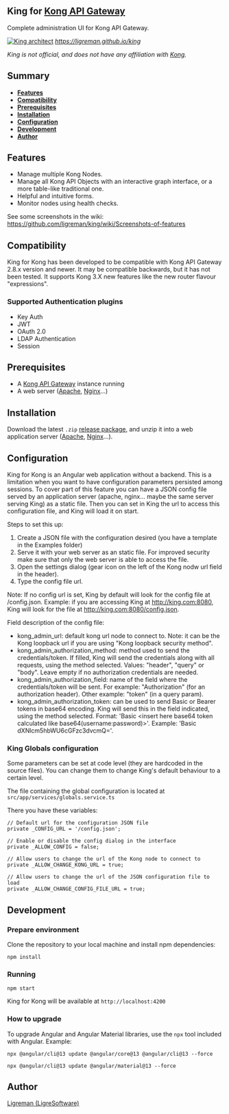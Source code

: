 ## King for [Kong API Gateway](https://docs.konghq.com)

Complete administration UI for Kong API Gateway.

[![King architect](https://raw.githubusercontent.com/ligreman/king/main/docs/images/cap.png)](https://ligreman.github.io/king)
*https://ligreman.github.io/king*

_King is not official, and does not have any affiliation with [Kong](https://www.konghq.com)._

## Summary

- [**Features**](#features)
- [**Compatibility**](#compatibility)
- [**Prerequisites**](#prerequisites)
- [**Installation**](#installation)
- [**Configuration**](#configuration)
- [**Development**](#development)
- [**Author**](#author)

## Features

* Manage multiple Kong Nodes.
* Manage all Kong API Objects with an interactive graph interface, or a more table-like traditional one.
* Helpful and intuitive forms.
* Monitor nodes using health checks.

See some screenshots in the wiki: https://github.com/ligreman/king/wiki/Screenshots-of-features

## Compatibility

King for Kong has been developed to be compatible with Kong API Gateway 2.8.x version and newer. It may be compatible backwards,
but it has not been tested. It supports Kong 3.X new features like the new router flavour "expressions".

### Supported Authentication plugins

* Key Auth
* JWT
* OAuth 2.0
* LDAP Authentication
* Session

## Prerequisites

- A [Kong API Gateway](https://docs.konghq.com) instance running
- A web server ([Apache](https://httpd.apache.org/download.cgi), [Nginx](https://nginx.org/en/download.html)...)

## Installation

Download the latest `.zip` [release package](https://github.com/ligreman/king/releases), and unzip it into a web
application server ([Apache](https://httpd.apache.org/download.cgi), [Nginx](https://nginx.org/en/download.html)...).

## Configuration

King for Kong is an Angular web application without a backend. This is a limitation when you want to have configuration
parameters persisted among sessions. To cover part of this feature you can have a JSON config file served by an
application server (apache, nginx... maybe the same server serving King) as a static file. Then you can set in King
the url to access this configuration file, and King will load it on start.

Steps to set this up:

1) Create a JSON file with the configuration desired (you have a template in the Examples folder)
2) Serve it with your web server as an static file. For improved security make sure that only the web server is able to
   access the file.
3) Open the settings dialog (gear icon on the left of the Kong nodw url field in the header).
4) Type the config file url.

Note: If no config url is set, King by default will look for the config file at <king url>/config.json. Example: if you are accessing King at http://king.com:8080, King will look for the file at http://king.com:8080/config.json.  

Field description of the config file:

* kong_admin_url: default kong url node to connect to. Note: it can be the Kong loopback url if you are using "Kong loopback security method".
* kong_admin_authorization_method: method used to send the credentials/token. If filled, King will send the credentials along with all requests, using the method selected. Values: "header", "query" or "body". Leave empty if no authorization credentials are needed.
* kong_admin_authorization_field: name of the field where the credentials/token will be sent. For example: "Authorization" (for an authorization header). Other example: "token" (in a query param).
* kong_admin_authorization_token: can be used to send Basic or Bearer tokens in base64 encoding. King will send this in the field indicated, using the method selected. Format: 'Basic <insert here base64 token calculated like base64(username:password)>'. Example: 'Basic dXNlcm5hbWU6cGFzc3dvcmQ='.

### King Globals configuration

Some parameters can be set at code level (they are hardcoded in the source files). You can change them to change King's default behaviour to a certain level. 

The file containing the global configuration is located at `src/app/services/globals.service.ts`

There you have these variables:

```
// Default url for the configuration JSON file
private _CONFIG_URL = '/config.json';

// Enable or disable the config dialog in the interface
private _ALLOW_CONFIG = false;

// Allow users to change the url of the Kong node to connect to
private _ALLOW_CHANGE_KONG_URL = true;

// Allow users to change the url of the JSON configuration file to load
private _ALLOW_CHANGE_CONFIG_FILE_URL = true;
```

## Development

### Prepare environment

Clone the repository to your local machine and install npm dependencies:

```
npm install
```

### Running

```
npm start
```

King for Kong will be available at `http://localhost:4200`

### How to upgrade

To upgrade Angular and Angular Material libraries, use the `npx` tool included with Angular. Example:

`npx @angular/cli@13 update @angular/core@13 @angular/cli@13 --force`

`npx @angular/cli@13 update @angular/material@13 --force`

## Author

[Ligreman (LigreSoftware)](https://ligreman.com)
